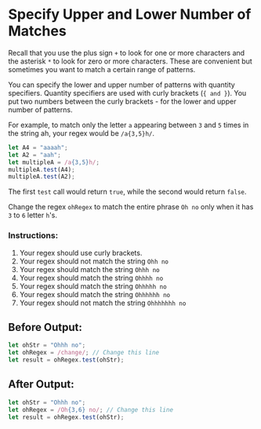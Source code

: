 # Specify Upper and Lower Number of Matches

Recall that you use the plus sign `+` to look for one or more characters and the asterisk `*` to look for zero or more characters. These are convenient but sometimes you want to match a certain range of patterns.

You can specify the lower and upper number of patterns with quantity specifiers. Quantity specifiers are used with curly brackets (`{ and }`). You put two numbers between the curly brackets - for the lower and upper number of patterns.

For example, to match only the letter `a` appearing between `3` and `5` times in the string ah, your regex would be `/a{3,5}h/`.

```javascript
let A4 = "aaaah";
let A2 = "aah";
let multipleA = /a{3,5}h/;
multipleA.test(A4);
multipleA.test(A2);
```

The first `test` call would return `true`, while the second would return `false`.

Change the regex `ohRegex` to match the entire phrase `Oh no` only when it has `3` to `6` letter `h`'s.

### Instructions:
1. Your regex should use curly brackets.
2. Your regex should not match the string `Ohh no`
3. Your regex should match the string `Ohhh no`
4. Your regex should match the string `Ohhhh no`
5. Your regex should match the string `Ohhhhh no`
6. Your regex should match the string `Ohhhhhh no`
7. Your regex should not match the string `Ohhhhhhh no`

## Before Output:
```javascript
let ohStr = "Ohhh no";
let ohRegex = /change/; // Change this line
let result = ohRegex.test(ohStr);
```

## After Output:
```javascript
let ohStr = "Ohhh no";
let ohRegex = /Oh{3,6} no/; // Change this line
let result = ohRegex.test(ohStr);
```